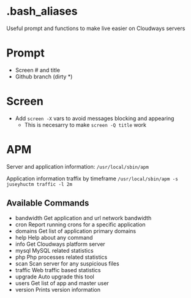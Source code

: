 # .bash_aliases
Useful prompt and functions to make live easier on Cloudways servers

# Prompt
- Screen # and title
- Github branch (dirty *)

# Screen
- Add `screen -X` vars to avoid messages blocking and appearing
  - This is necesarry to make `screen -Q title` work

# APM
Server and application information:
`/usr/local/sbin/apm`

Application information traffix by timeframe
`/usr/local/sbin/apm -s juseyhuctm traffic -l 2m`

## Available Commands
- bandwidth   Get application and url network bandwidth
- cron        Report running crons for a specific application
- domains     Get list of application primary domains
- help        Help about any command
- info        Get Cloudways platform server
- mysql       MySQL related statistics
- php         Php processes related statistics
- scan        Scan server for any suspicious files
- traffic     Web traffic based statistics
- upgrade     Auto upgrade this tool
- users       Get list of app and master user
- version     Prints version information


